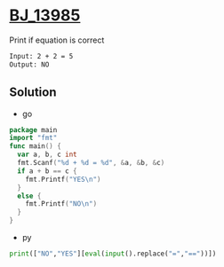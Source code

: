 # [BJ_13985](https://acmicpc.net/problem/13985)

Print if equation is correct

```txt
Input: 2 + 2 = 5
Output: NO
```

## Solution

* go

```go
package main
import "fmt"
func main() {
  var a, b, c int
  fmt.Scanf("%d + %d = %d", &a, &b, &c)
  if a + b == c {
    fmt.Printf("YES\n")
  }
  else {
    fmt.Printf("NO\n")
  }
}
```

* py

```py
print(["NO","YES"][eval(input().replace("=","=="))])
```
